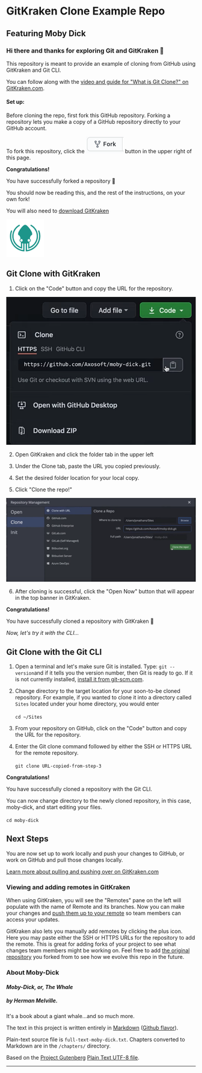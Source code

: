 # GitKraken Clone Example Repo
## Featuring Moby Dick

### Hi there and thanks for exploring Git and GitKraken 👋

This repository is meant to provide an example of cloning from GitHub using GitKraken and Git CLI.  

You can follow along with the [video and guide for "What is Git Clone?" on GitKraken.com][1].


#### Set up:

Before cloning the repo, first fork this GitHub repository.  Forking a repository lets you make a copy of a GitHub repository directly to your GitHub account. 

To fork this repository, click the <img src='img/gh-fork-icon.png' alt="drawing" alt='GitHub Fork button' width="100"/> button in the upper right of this page. 

**Congratulations!**  

You have successfully forked a repository 🎉

You should now be reading this, and the rest of the instructions, on your own fork!


You will also need to [download GitKraken][2]

[<img src="img/gitkraken-keif-teal-sq.png" alt='GitKraken download logo' width="100" />][2]


## Git Clone with GitKraken

1. Click on the "Code" button and copy the URL for the repository.

![Git Clone in GitKraken](img/git-clone-screen-in-GitKraken.png)

2. Open GitKraken and click the folder tab in the upper left

3. Under the Clone tab, paste the URL you copied previously.

4. Set the desired folder location for your local copy.  

5. Click "Clone the repo!"

![Open Now button in GitKraken](img/open-now-in-gitkraken.png)

6. After cloning is successful, click the "Open Now" button that will appear in the top banner in GitKraken.


**Congratulations!**  

You have successfully cloned a repository with GitKraken 🎉


*Now, let's try it with the CLI...*


## Git Clone with the Git CLI

1. Open a terminal and let's make sure Git is installed. Type:
`git --version`and if it tells you the version number, then Git is ready to go. If it is not currently installed, [install it from git-scm.com](https://git-scm.com/downloads).

2. Change directory to the target location for your soon-to-be cloned repository. For example, if you wanted to clone it into a directory called `Sites` located under your home directory, you would enter 
<br><br>`cd ~/Sites`

3. From your repository on GitHub, click on the "Code" button and copy the URL for the repository.

4. Enter the Git clone command followed by either the SSH or HTTPS URL for the remote repository. 
<br><br>`git clone URL-copied-from-step-3`


**Congratulations!**  


You have successfully cloned a repository with the Git CLI.

You can now change directory to the newly cloned repository, in this case, moby-dick, and start editing your files.  
<br>`cd moby-dick`



## Next Steps

You are now set up to work locally and push your changes to GitHub, or work on GitHub and pull those changes locally. 

[Learn more about pulling and pushing over on GitKraken.com](
https://support.gitkraken.com/working-with-repositories/pushing-and-pulling/)


### Viewing and adding remotes in GitKraken

When using GitKraken, you will see the "Remotes" pane on the left will populate with the name of Remote and its branches. Now you can make your changes and [push them up to your remote](https://gitkraken.com/learn/git/problems/pull-remote-git-branch) so team members can access your updates.

GitKraken also lets you manually add remotes by clicking the plus icon. Here you may paste either the SSH or HTTPS URLs for the repository to add the remote. This is great for adding forks of your project to see what changes team members might be working on. Feel free to add [the original repository](https://github.com/Axosoft/moby-dick) you forked from to see how we evolve this repo in the future. 



### About Moby-Dick


#### *Moby-Dick, or, The Whale* 
##### by Herman Melville. 

It's a book about a giant whale...and so much more.  

The text in this project is written entirely in [Markdown](http://daringfireball.net/projects/markdown/) ([Github flavor](https://help.github.com/articles/github-flavored-markdown)). 

Plain-text source file is `full-text-moby-dick.txt`. Chapters converted to Markdown are in the `/chapters/` directory. 

Based on the [Project Gutenberg](http://www.gutenberg.org/ebooks/2701) [Plain Text UTF-8 file](http://www.gutenberg.org/cache/epub/2701/pg2701.txt).



-----

[1]: https://www.gitkraken.com/learn/git/tutorials/what-is-git-clone?utm_source=learn%20gi[…]20tutorial%20link&utm_campaign=git%20clone%20practice%20repo

[2]: https://www.gitkraken.com/download?utm_source=learn%20git%20practice%20repo&utm_medium=README%20gk%20download%20link&utm_campaign=git%20clone%20practice%20repo